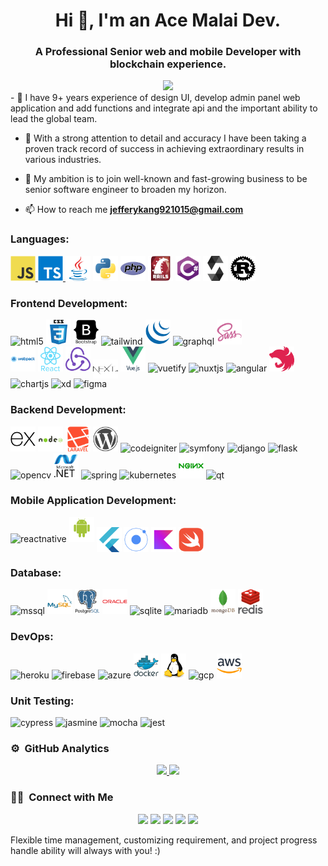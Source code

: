 <h1 align="center">Hi 👋, I'm an Ace Malai Dev.</h1>
<h3 align="center">A Professional Senior web and mobile Developer with blockchain experience.</h3>
<div id="header" align="center">
  <img src="https://media.giphy.com/media/M9gbBd9nbDrOTu1Mqx/giphy.gif" width="100"/>
</div>
<div display-"inline"> 
 <div>
- 👯 I have 9+ years experience of design UI, develop admin panel web application and add functions and integrate api and the important ability to lead the global team.
 
- 🤝 With a strong attention to detail and accuracy I have been taking a proven track record of success in achieving extraordinary results in various industries.

- 💬 My ambition is to join well-known and fast-growing business to be senior software engineer to broaden my horizon.

- 📫 How to reach me **jefferykang921015@gmail.com**
</div>

<h3 align="left">Languages: </h3>
<a href="https://developer.mozilla.org/en-US/docs/Web/JavaScript" target="_blank" rel="noreferrer"> <img src="https://raw.githubusercontent.com/devicons/devicon/master/icons/javascript/javascript-original.svg" alt="javascript" width="40" height="40"/> </a> 
  <a href="https://www.typescriptlang.org/" target="_blank" rel="noreferrer"> <img src="https://raw.githubusercontent.com/devicons/devicon/master/icons/typescript/typescript-original.svg" alt="typescript" width="40" height="40"/> </a>  
  <img src="https://raw.githubusercontent.com/devicons/devicon/master/icons/java/java-original.svg" alt="java" width="40" height="40"/>
  <img src="https://raw.githubusercontent.com/devicons/devicon/master/icons/python/python-original.svg" alt="python" width="40" height="40"/>
  <img src="https://raw.githubusercontent.com/devicons/devicon/master/icons/php/php-original.svg" alt="php" width="40" height="40"/>
  <img src="https://raw.githubusercontent.com/devicons/devicon/master/icons/rails/rails-original-wordmark.svg" alt="rails" width="40" height="40"/>
  <img src="https://raw.githubusercontent.com/devicons/devicon/master/icons/csharp/csharp-original.svg" alt="csharp" width="40" height="40"/>
  <img src="https://raw.githubusercontent.com/devicons/devicon/master/icons/solidity/solidity-original.svg" width="40" height="40"/>
  <img src="https://raw.githubusercontent.com/devicons/devicon/master/icons/rust/rust-plain.svg" alt="rust" width="40" height="40"/>
  
  
  

<h3 align="left">Frontend Development: </h3>
  <p align="left"> 
      <img src="https://cdn.jsdelivr.net/gh/devicons/devicon/icons/html5/html5-original.svg" alt="html5" width="40" height="40"/>
      <img src="https://raw.githubusercontent.com/devicons/devicon/master/icons/css3/css3-original-wordmark.svg" alt="css3" width="40" height="40"/>
      <img src="https://raw.githubusercontent.com/devicons/devicon/master/icons/bootstrap/bootstrap-plain-wordmark.svg" alt="bootstrap" width="40" height="40"/>
      <img src="https://www.vectorlogo.zone/logos/tailwindcss/tailwindcss-icon.svg" alt="tailwind" width="40" height="40"/>
      <img src="https://raw.githubusercontent.com/devicons/devicon/master/icons/jquery/jquery-plain.svg" alt="jquery" width="40" height="40"/>
      <img src="https://www.vectorlogo.zone/logos/graphql/graphql-icon.svg" alt="graphql" width="40" height="40"/>
      <img src="https://raw.githubusercontent.com/devicons/devicon/master/icons/sass/sass-original.svg" alt="sass" width="40" height="40"/>
      <br/>
      <img src="https://raw.githubusercontent.com/devicons/devicon/d00d0969292a6569d45b06d3f350f463a0107b0d/icons/webpack/webpack-original-wordmark.svg" alt="webpack" width="40" height="40"/>
      <img src="https://raw.githubusercontent.com/devicons/devicon/master/icons/react/react-original-wordmark.svg" alt="react" width="40" height="40"/>
      <img src="https://raw.githubusercontent.com/devicons/devicon/master/icons/redux/redux-original.svg" alt="redux" width="40" height="40"/>
      <img align="center" alt="gh-nextjs" height="30" width="40" color="white" src="https://raw.githubusercontent.com/devicons/devicon/master/icons/nextjs/nextjs-original-wordmark.svg">
      <img src="https://raw.githubusercontent.com/devicons/devicon/master/icons/vuejs/vuejs-original-wordmark.svg" alt="vuejs" width="40" height="40"/>
      <img src="https://bestofjs.org/logos/vuetify.svg" alt="vuetify" width="40" height="40"/>
      <img src="https://www.vectorlogo.zone/logos/nuxtjs/nuxtjs-icon.svg" alt="nuxtjs" width="40" height="40"/>
      <img src="https://angular.io/assets/images/logos/angular/angular.svg" alt="angular" width="40" height="40"/>
      <img src="https://raw.githubusercontent.com/devicons/devicon/master/icons/nestjs/nestjs-plain.svg" alt="nestjs" width="40" height="40"/>
      <img src="https://www.chartjs.org/media/logo-title.svg" alt="chartjs" width="40" height="40"/>
      <img src="https://cdn.worldvectorlogo.com/logos/adobe-xd.svg" alt="xd" width="40" height="40"/>
      <img src="https://www.vectorlogo.zone/logos/figma/figma-icon.svg" alt="figma" width="40" height="40"/>
    </p> 
  
   
  <h3 align="left">Backend Development: </h3>
    <p align="left"> 
      <img src=https://raw.githubusercontent.com/devicons/devicon/master/icons/express/express-original.svg alt=express width="40" height="40"/>
      <img src="https://raw.githubusercontent.com/devicons/devicon/master/icons/nodejs/nodejs-original-wordmark.svg" alt="nodejs" width="40" height="40"/>
      <img src="https://raw.githubusercontent.com/devicons/devicon/master/icons/laravel/laravel-plain-wordmark.svg" alt="laravel" width="40" height="40"/>
      <img src="https://raw.githubusercontent.com/devicons/devicon/master/icons/wordpress/wordpress-plain.svg" alt="wordpress" title="wordpress" width="40" height="40" />
      <img src="https://cdn.worldvectorlogo.com/logos/codeigniter.svg" alt="codeigniter" width="40" height="40"/>
      <img src="https://symfony.com/logos/symfony_black_03.svg" alt="symfony" width="40" height="40"/>
      <img src="https://cdn.worldvectorlogo.com/logos/django.svg" alt="django" width="40" height="40"/>
      <img src="https://www.vectorlogo.zone/logos/pocoo_flask/pocoo_flask-icon.svg" alt="flask" width="40" height="40"/>
      <img src="https://www.vectorlogo.zone/logos/opencv/opencv-icon.svg" alt="opencv" width="40" height="40"/>
      <img src="https://raw.githubusercontent.com/devicons/devicon/master/icons/dot-net/dot-net-original-wordmark.svg" alt="dotnet" width="40" height="40"/>
      <img src="https://www.vectorlogo.zone/logos/springio/springio-icon.svg" alt="spring" width="40" height="40"/>
      <img src="https://www.vectorlogo.zone/logos/kubernetes/kubernetes-icon.svg" alt="kubernetes" width="40" height="40"/>
      <img src="https://raw.githubusercontent.com/devicons/devicon/master/icons/nginx/nginx-original.svg" alt="nginx" width="40" height="40"/>
      <img src="https://upload.wikimedia.org/wikipedia/commons/0/0b/Qt_logo_2016.svg" alt="qt" width="40" height="40"/> 
    </p> 
  
  
  
<h3 align="left">Mobile Application Development:</h3>
  <p align="left"> 
    <img src="https://reactnative.dev/img/header_logo.svg" alt="reactnative" width="40" height="40"/>
    <img src="https://raw.githubusercontent.com/devicons/devicon/master/icons/android/android-original-wordmark.svg" alt="android" width="40" height="40"/>
    <img align="center" alt="Flutter" height="40" width="40" src="https://raw.githubusercontent.com/devicons/devicon/master/icons/flutter/flutter-original.svg"/>
    <img align="center" alt="Ionic" height="40" width="40" src="https://raw.githubusercontent.com/devicons/devicon/master/icons/ionic/ionic-original.svg"/>
    <img align="center" alt="Kotlin" height="40" width="40" src="https://raw.githubusercontent.com/devicons/devicon/master/icons/kotlin/kotlin-original.svg">
    <img align="center" alt="Swift" height="40" width="40" src="https://raw.githubusercontent.com/devicons/devicon/master/icons/swift/swift-original.svg">
  </p> 
  
   
  <h3 align="left">Database: </h3>
    <p align="left">
      <img src="https://www.svgrepo.com/show/303229/microsoft-sql-server-logo.svg" alt="mssql" width="40" height="40"/>  
      <img src="https://raw.githubusercontent.com/devicons/devicon/master/icons/mysql/mysql-original-wordmark.svg" alt="mysql" width="40" height="40"/>
      <img src="https://raw.githubusercontent.com/devicons/devicon/master/icons/postgresql/postgresql-original-wordmark.svg" alt="postgresql" width="40" height="40"/>
      <img src="https://raw.githubusercontent.com/devicons/devicon/master/icons/oracle/oracle-original.svg" alt="oracle" width="40" height="40"/>
      <img src="https://www.vectorlogo.zone/logos/sqlite/sqlite-icon.svg" alt="sqlite" width="40" height="40"/>
      <img src="https://www.vectorlogo.zone/logos/mariadb/mariadb-icon.svg" alt="mariadb" width="40" height="40"/>
      <img src="https://raw.githubusercontent.com/devicons/devicon/master/icons/mongodb/mongodb-original-wordmark.svg" alt="mongodb" width="40" height="40"/>
       <img src="https://raw.githubusercontent.com/devicons/devicon/master/icons/redis/redis-original-wordmark.svg" alt="redis" width="40" height="40"/>
    </p>
  
  <h3 align="left">DevOps: </h3>
    <p align="left">
      <img src="https://www.vectorlogo.zone/logos/heroku/heroku-icon.svg" alt="heroku" width="40" height="40"/>
      <img src="https://www.vectorlogo.zone/logos/firebase/firebase-icon.svg" alt="firebase" width="40" height="40"/>
      <img src="https://www.vectorlogo.zone/logos/microsoft_azure/microsoft_azure-icon.svg" alt="azure" width="40" height="40"/>
      <img src="https://raw.githubusercontent.com/devicons/devicon/master/icons/docker/docker-original-wordmark.svg" alt="docker" width="40" height="40"/>
      <img src="https://raw.githubusercontent.com/devicons/devicon/master/icons/linux/linux-original.svg" alt="linux" width="40" height="40"/>
      <img src="https://www.vectorlogo.zone/logos/google_cloud/google_cloud-icon.svg" alt="gcp" width="40" height="40"/>
      <img src="https://raw.githubusercontent.com/devicons/devicon/master/icons/amazonwebservices/amazonwebservices-original-wordmark.svg" alt="aws" width="40" height="40"/>
    </p>
  

  <h3 align="left">Unit Testing: </h3>
    <p align="left">
      <img src="https://raw.githubusercontent.com/simple-icons/simple-icons/6e46ec1fc23b60c8fd0d2f2ff46db82e16dbd75f/icons/cypress.svg" alt="cypress" width="40" height="40"/>
      <img src="https://www.vectorlogo.zone/logos/jasmine/jasmine-icon.svg" alt="jasmine" width="40" height="40"/>
      <img src="https://www.vectorlogo.zone/logos/mochajs/mochajs-icon.svg" alt="mocha" width="40" height="40"/>
      <img src="https://www.vectorlogo.zone/logos/jestjsio/jestjsio-icon.svg" alt="jest" width="40" height="40"/>
    </p> 
    
    

### ⚙️ &nbsp;GitHub Analytics

<p align="center">
  <a href="https://github.com/malidev">
    <img height="180em" src="https://github-readme-stats-eight-theta.vercel.app/api?username=AVS1508&show_icons=true&theme=algolia&include_all_commits=true&count_private=true"/>
    <img height="180em" src="https://github-readme-stats-eight-theta.vercel.app/api/top-langs/?username=AVS1508&layout=compact&langs_count=8&theme=algolia"/>
  </a>
</p>

### 🤝🏻 &nbsp;Connect with Me

<p align="center">
  <a href="https://"><img src="https://img.shields.io/badge/-Jeffery%20Kang-0077B5?style=flat&logo=Linkedin&logoColor=white"/></a>
  <a href="mailto:jefferykang921015@gmail.com"><img src="https://img.shields.io/badge/-jefferykang921015@gmail.com-D14836?style=flat&logo=Gmail&logoColor=white"/></a>
  <a href="https://t.me/WillKeenlyFixBug"><img src="https://img.shields.io/badge/-@WillKeenlyFixBug-E4405F?style=flat&logo=Telegram&logoColor=white"/></a>
  <a href="https://skype.com/Block Chainer"><img src="https://img.shields.io/badge/-@Block Chainer-1877F2?style=flat&logo=Skype&logoColor=white"/></a>
  <a href="https://discord.com/"><img src="https://img.shields.io/badge/-@Malaidev6975-BD081C?style=flat&logo=Discord&logoColor=white"/></a>
</p>



Flexible time management, customizing requirement, and project progress handle ability will always with you! :)
